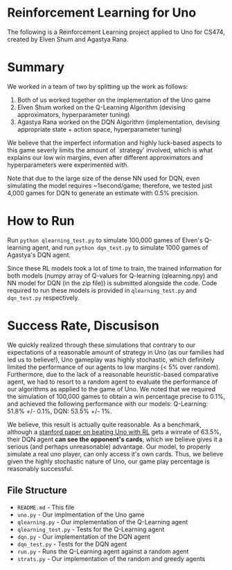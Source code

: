 # Reinforcement Learning for Uno
The following is a Reinforcement Learning project applied to Uno for CS474, created by Elven Shum and Agastya Rana.

# Summary

We worked in a team of two by splitting up the work as follows:
1. Both of us worked together on the implementation of the Uno game
2. Elven Shum worked on the Q-Learning Algorithm (devising approximators, hyperparameter tuning)
3. Agastya Rana worked on the DQN Algorithm (implementation, devising appropriate state + action space, hyperparameter tuning)

We believe that the imperfect information and highly luck-based aspects to this game severly limits the amount of `strategy' involved, which is what explains our low win margins, even after different approximators and hyperparameters were experimented with.

Note that due to the large size of the dense NN used for DQN, even simulating the model requires ~1second/game; therefore, we tested just 4,000 games for DQN to generate an estimate with 0.5% precision.


# How to Run
Run `python qlearning_test.py` to simulate 100,000 games of Elven's Q-learning agent, and run `python dqn_test.py` to simulate
1000 games of Agastya's DQN agent.

Since these RL models took a lot of time to train, the trained information for both models (numpy array of Q-values for Q-learning (qlearning.npy) and NN model for DQN (in the zip file)) is submitted alongside the code. Code required to run these models is provided in `qlearning_test.py` and `dqn_test.py` respectively.


# Success Rate, Discusison
We quickly realized through these simulations that contrary to our expectations of a reasonable amount
of strategy in Uno (as our families had led us to believe!), Uno gameplay was highly stochastic, which
definitely limited the performance of our agents to low margins (< 5% over random). Furthermore, due to
the lack of a reasonable heuristic-based comparative agent, we had to resort to a random agent to evaluate
the performance of our algorithms as applied to the game of Uno.  We noted that we
required the simulation of 100,000 games to obtain a win percentage precise to 0.1%, and achieved the following performance with our models: Q-Learning: 51.8% +/- 0.1%, DQN: 53.5% +/- 1%.

We believe, this result is actually quite reasonable. As a benchmark, although a [stanford paper on beating Uno with RL](https://web.stanford.edu/class/aa228/reports/2020/final79.pdf) gets a winrate of 63.5%, their DQN agent **can see the opponent's cards**, which we believe gives it a serious (and perhaps unreasonable) advantage. Our model, to properly simulate a real uno player, can only access it's own cards. Thus, we believe given the highly stochastic nature of Uno, our game play percentage is reasonably successful.



## File Structure
* `README.md` - This file
* `uno.py` - Our implmentation of the Uno game
* `qlearning.py` - Our implementation of the Q-Learning agent
* `qlearning_test.py` - Tests for the Q-Learning agent
* `dqn.py` - Our implementation of the DQN agent
* `dqn_test.py` - Tests for the DQN agent
* `run.py` - Runs the Q-Learning agent against a random agent
* `strats.py` - Our implementation of the random and greedy agents
